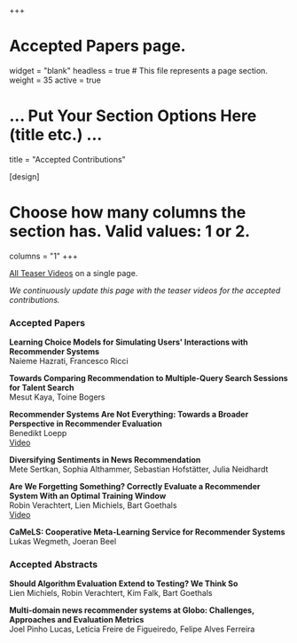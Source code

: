 +++
# Accepted Papers page.
widget = "blank"
headless = true  # This file represents a page section.
weight = 35
active = true 

# ... Put Your Section Options Here (title etc.) ...
title = "Accepted Contributions"

[design]
  # Choose how many columns the section has. Valid values: 1 or 2.
  columns = "1"
+++

[All Teaser Videos](./videos) on a single page.

*We continuously update this page with the teaser videos for the accepted contributions.*

### Accepted Papers

**Learning Choice Models for Simulating Users' Interactions with Recommender Systems**  
Naieme Hazrati, Francesco Ricci  

**Towards Comparing Recommendation to Multiple-Query Search Sessions for Talent Search**  
Mesut Kaya, Toine Bogers  

**Recommender Systems Are Not Everything: Towards a Broader Perspective in Recommender Evaluation**  
Benedikt Loepp  
[Video](./videos#recommender-systems-are-not-everything-towards-a-broader-perspective-in-recommender-evaluation)

**Diversifying Sentiments in News Recommendation**  
Mete Sertkan, Sophia Althammer, Sebastian Hofstätter, Julia Neidhardt  

**Are We Forgetting Something? Correctly Evaluate a Recommender System With an Optimal Training Window**  
Robin Verachtert, Lien Michiels, Bart Goethals  
[Video](./videos#are-we-forgetting-something-correctly-evaluate-a-recommender-system-with-an-optimal-training-window)

**CaMeLS: Cooperative Meta-Learning Service for Recommender Systems**  
Lukas Wegmeth, Joeran Beel  




### Accepted Abstracts

**Should Algorithm Evaluation Extend to Testing? We Think So**  
Lien Michiels, Robin Verachtert, Kim Falk, Bart Goethals  

**Multi-domain news recommender systems at Globo: Challenges, Approaches and Evaluation Metrics**  
Joel Pinho Lucas, Letícia Freire de Figueiredo, Felipe Alves Ferreira  

